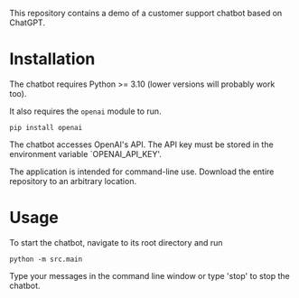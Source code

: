 This repository contains a demo of a customer support chatbot based on ChatGPT.

# Installation

The chatbot requires Python >= 3.10 (lower versions will probably work too).

It also requires the `openai` module to run.

```
pip install openai
```

The chatbot accesses OpenAI's API. The API key must be stored in the environment variable `OPENAI_API_KEY'.

The application is intended for command-line use. Download the entire repository to an arbitrary location.

# Usage

To start the chatbot, navigate to its root directory and run

```
python -m src.main
```

Type your messages in the command line window or type 'stop' to stop the chatbot.
